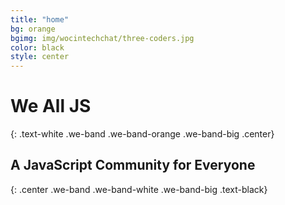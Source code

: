 ```yaml
---
title: "home"
bg: orange
bgimg: img/wocintechchat/three-coders.jpg
color: black
style: center
---
```


# **We All JS**
{: .text-white .we-band .we-band-orange .we-band-big .center}

## A JavaScript Community for Everyone
{: .center .we-band .we-band-white .we-band-big .text-black}
